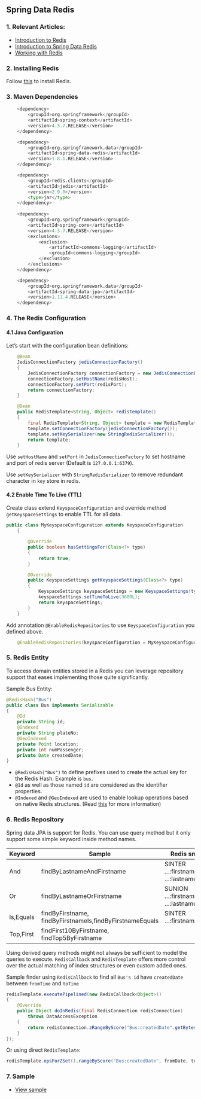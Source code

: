 ## Spring Data Redis

### 1. Relevant Articles:
- [Introduction to Redis](https://redis.io/)
- [Introduction to Spring Data Redis](https://docs.spring.io/spring-data/data-redis/docs/current/reference/html/)
- [Working with Redis](http://openmymind.net/2011/11/8/Redis-Zero-To-Master-In-30-Minutes-Part-1/)

### 2. Installing Redis
Follow [this](https://redis.io/topics/quickstart) to install Redis.

### 3. Maven Dependencies
```python
    <dependency>
        <groupId>org.springframework</groupId>
        <artifactId>spring-context</artifactId>
        <version>4.3.7.RELEASE</version>
    </dependency>

    <dependency>
        <groupId>org.springframework.data</groupId>
        <artifactId>spring-data-redis</artifactId>
        <version>1.8.1.RELEASE</version>
    </dependency>

    <dependency>
        <groupId>redis.clients</groupId>
        <artifactId>jedis</artifactId>
        <version>2.9.0</version>
        <type>jar</type>
    </dependency>
    
    <dependency>
        <groupId>org.springframework</groupId>
        <artifactId>spring-core</artifactId>
        <version>4.3.7.RELEASE</version>
        <exclusions>
            <exclusion>
                <artifactId>commons-logging</artifactId>
                <groupId>commons-logging</groupId>
            </exclusion>
        </exclusions>
    </dependency>

    <dependency>
        <groupId>org.springframework.data</groupId>
        <artifactId>spring-data-jpa</artifactId>
        <version>1.11.4.RELEASE</version>
    </dependency>
```

### 4. The Redis Configuration
#### 4.1 Java Configuration
Let’s start with the configuration bean definitions:

```java
    @Bean
    JedisConnectionFactory jedisConnectionFactory()
    {
        JedisConnectionFactory connectionFactory = new JedisConnectionFactory();
        connectionFactory.setHostName(redisHost);
        connectionFactory.setPort(redisPort);
        return connectionFactory;
    }

    @Bean
    public RedisTemplate<String, Object> redisTemplate()
    {
        final RedisTemplate<String, Object> template = new RedisTemplate<String, Object>();
        template.setConnectionFactory(jedisConnectionFactory());
        template.setKeySerializer(new StringRedisSerializer());
        return template;
    }
``` 

Use `setHostName` and `setPort` in `JedisConnectionFactory` to set hostname and port of redis server (Default is `127.0.0.1:6379`).

Use `setKeySerializer` with `StringRedisSerializer` to remove redundant character in `key` store in redis.

#### 4.2 Enable Time To Live (TTL)

Create class extend `KeyspaceConfiguration` and override method `getKeyspaceSettings` to enable TTL for all data.

```java
public class MyKeyspaceConfiguration extends KeyspaceConfiguration
    {

        @Override
        public boolean hasSettingsFor(Class<?> type)
        {
            return true;
        }

        @Override
        public KeyspaceSettings getKeyspaceSettings(Class<?> type)
        {
            KeyspaceSettings keyspaceSettings = new KeyspaceSettings(type, "my-keyspace");
            keyspaceSettings.setTimeToLive(3600L);
            return keyspaceSettings;
        }
    }
```

Add annotation `@EnableRedisRepositories` to use `KeyspaceConfiguration` you defined above.

```java
    @EnableRedisRepositories(keyspaceConfiguration = MyKeyspaceConfiguration.class)
```

### 5. Redis Entity
To access domain entities stored in a Redis you can leverage repository support that eases implementing those quite significantly.

Sample Bus Entity:
```java
@RedisHash("Bus")
public class Bus implements Serializable
{
    @Id
    private String id;
    @Indexed
    private String plateNo;
    @GeoIndexed
    private Point location;
    private int numPassenger;
    private Date createdDate;
}
```

- `@RedisHash("Bus")` to define prefixes used to create the actual key for the Redis Hash. Example is `bus`.
- `@Id` as well as those named `id` are considered as the identifier properties.
- `@Indexed` and `@GeoIndexed` are used to enable lookup operations based on native Redis structures. (Read [this](https://redis.io/topics/indexes) for more information)

### 6. Redis Repository
Spring data JPA is support for Redis. You can use query method but it only support some simple keyword inside method names.

|Keyword|Sample|Redis snippet|
|---|---|---|
|And|findByLastnameAndFirstname|SINTER …:firstname:rand …:lastname:al’thor|
|Or|findByLastnameOrFirstname|SUNION …:firstname:rand …:lastname:al’thor|
|Is,Equals|findByFirstname, findByFirstnameIs,findByFirstnameEquals|SINTER …:firstname:rand|
|Top,First|findFirst10ByFirstname, findTop5ByFirstname||

Using derived query methods might not always be sufficient to model the queries to execute. `RedisCallback` and `RedisTemplate` offers more control over the actual matching of index structures or even custom added ones.

Sample finder using `RedisCallback` to find all `Bus's id` have `createdDate` between `fromTime` and `toTime`
```java
redisTemplate.executePipelined(new RedisCallback<Object>()
{
    @Override
    public Object doInRedis(final RedisConnection redisConnection)
        throws DataAccessException
    {
        return redisConnection.zRangeByScore("Bus:createdDate".getBytes(), fromTime, toTime);
    }
});
```

Or using direct `RedisTemplate`:
```java
redisTemplate.opsForZSet().rangeByScore("Bus:createdDate", fromDate, toDate);
```

### 7. Sample
- [View sample](git@github.com:lequanghiep74/spring_redis_sample.git)
